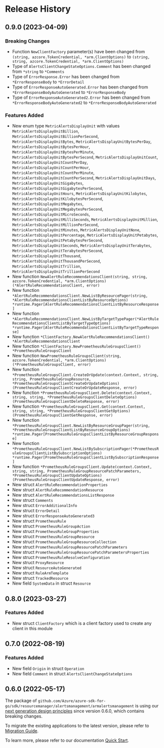 # Release History

## 0.9.0 (2023-04-09)
### Breaking Changes

- Function `NewClientFactory` parameter(s) have been changed from `(string, azcore.TokenCredential, *arm.ClientOptions)` to `(string, string, azcore.TokenCredential, *arm.ClientOptions)`
- Type of `AlertsClientChangeStateOptions.Comment` has been changed from `*string` to `*Comments`
- Type of `ErrorResponse.Error` has been changed from `*ErrorResponseBody` to `*ErrorDetail`
- Type of `ErrorResponseAutoGenerated.Error` has been changed from `*ErrorResponseBodyAutoGenerated` to `*ErrorResponseBody`
- Type of `ErrorResponseAutoGenerated2.Error` has been changed from `*ErrorResponseBodyAutoGenerated2` to `*ErrorResponseBodyAutoGenerated`

### Features Added

- New enum type `MetricAlertsDisplayUnit` with values `MetricAlertsDisplayUnitBillion`, `MetricAlertsDisplayUnitBillionPerSecond`, `MetricAlertsDisplayUnitBytes`, `MetricAlertsDisplayUnitBytesPerDay`, `MetricAlertsDisplayUnitBytesPerHour`, `MetricAlertsDisplayUnitBytesPerMinute`, `MetricAlertsDisplayUnitBytesPerSecond`, `MetricAlertsDisplayUnitCount`, `MetricAlertsDisplayUnitCountPerDay`, `MetricAlertsDisplayUnitCountPerHour`, `MetricAlertsDisplayUnitCountPerMinute`, `MetricAlertsDisplayUnitCountPerSecond`, `MetricAlertsDisplayUnitDays`, `MetricAlertsDisplayUnitGigabytes`, `MetricAlertsDisplayUnitGigabytesPerSecond`, `MetricAlertsDisplayUnitHours`, `MetricAlertsDisplayUnitKilobytes`, `MetricAlertsDisplayUnitKilobytesPerSecond`, `MetricAlertsDisplayUnitMegabytes`, `MetricAlertsDisplayUnitMegabytesPerSecond`, `MetricAlertsDisplayUnitMicroSeconds`, `MetricAlertsDisplayUnitMilliSeconds`, `MetricAlertsDisplayUnitMillion`, `MetricAlertsDisplayUnitMillionPerSecond`, `MetricAlertsDisplayUnitMinutes`, `MetricAlertsDisplayUnitNone`, `MetricAlertsDisplayUnitPercentage`, `MetricAlertsDisplayUnitPetabytes`, `MetricAlertsDisplayUnitPetabytesPerSecond`, `MetricAlertsDisplayUnitSeconds`, `MetricAlertsDisplayUnitTerabytes`, `MetricAlertsDisplayUnitTerabytesPerSecond`, `MetricAlertsDisplayUnitThousand`, `MetricAlertsDisplayUnitThousandPerSecond`, `MetricAlertsDisplayUnitTrillion`, `MetricAlertsDisplayUnitTrillionPerSecond`
- New function `NewAlertRuleRecommendationsClient(string, string, azcore.TokenCredential, *arm.ClientOptions) (*AlertRuleRecommendationsClient, error)`
- New function `*AlertRuleRecommendationsClient.NewListByResourcePager(string, *AlertRuleRecommendationsClientListByResourceOptions) *runtime.Pager[AlertRuleRecommendationsClientListByResourceResponse]`
- New function `*AlertRuleRecommendationsClient.NewListByTargetTypePager(*AlertRuleRecommendationsClientListByTargetTypeOptions) *runtime.Pager[AlertRuleRecommendationsClientListByTargetTypeResponse]`
- New function `*ClientFactory.NewAlertRuleRecommendationsClient() *AlertRuleRecommendationsClient`
- New function `*ClientFactory.NewPrometheusRuleGroupsClient() *PrometheusRuleGroupsClient`
- New function `NewPrometheusRuleGroupsClient(string, azcore.TokenCredential, *arm.ClientOptions) (*PrometheusRuleGroupsClient, error)`
- New function `*PrometheusRuleGroupsClient.CreateOrUpdate(context.Context, string, string, PrometheusRuleGroupResource, *PrometheusRuleGroupsClientCreateOrUpdateOptions) (PrometheusRuleGroupsClientCreateOrUpdateResponse, error)`
- New function `*PrometheusRuleGroupsClient.Delete(context.Context, string, string, *PrometheusRuleGroupsClientDeleteOptions) (PrometheusRuleGroupsClientDeleteResponse, error)`
- New function `*PrometheusRuleGroupsClient.Get(context.Context, string, string, *PrometheusRuleGroupsClientGetOptions) (PrometheusRuleGroupsClientGetResponse, error)`
- New function `*PrometheusRuleGroupsClient.NewListByResourceGroupPager(string, *PrometheusRuleGroupsClientListByResourceGroupOptions) *runtime.Pager[PrometheusRuleGroupsClientListByResourceGroupResponse]`
- New function `*PrometheusRuleGroupsClient.NewListBySubscriptionPager(*PrometheusRuleGroupsClientListBySubscriptionOptions) *runtime.Pager[PrometheusRuleGroupsClientListBySubscriptionResponse]`
- New function `*PrometheusRuleGroupsClient.Update(context.Context, string, string, PrometheusRuleGroupResourcePatchParameters, *PrometheusRuleGroupsClientUpdateOptions) (PrometheusRuleGroupsClientUpdateResponse, error)`
- New struct `AlertRuleRecommendationProperties`
- New struct `AlertRuleRecommendationResource`
- New struct `AlertRuleRecommendationsListResponse`
- New struct `Comments`
- New struct `ErrorAdditionalInfo`
- New struct `ErrorDetail`
- New struct `ErrorResponseAutoGenerated3`
- New struct `PrometheusRule`
- New struct `PrometheusRuleGroupAction`
- New struct `PrometheusRuleGroupProperties`
- New struct `PrometheusRuleGroupResource`
- New struct `PrometheusRuleGroupResourceCollection`
- New struct `PrometheusRuleGroupResourcePatchParameters`
- New struct `PrometheusRuleGroupResourcePatchParametersProperties`
- New struct `PrometheusRuleResolveConfiguration`
- New struct `ProxyResource`
- New struct `ResourceAutoGenerated`
- New struct `RuleArmTemplate`
- New struct `TrackedResource`
- New field `SystemData` in struct `Resource`


## 0.8.0 (2023-03-27)
### Features Added

- New struct `ClientFactory` which is a client factory used to create any client in this module


## 0.7.0 (2022-08-19)
### Features Added

- New field `Origin` in struct `Operation`
- New field `Comment` in struct `AlertsClientChangeStateOptions`


## 0.6.0 (2022-05-17)

The package of `github.com/Azure/azure-sdk-for-go/sdk/resourcemanager/alertsmanagement/armalertsmanagement` is using our [next generation design principles](https://azure.github.io/azure-sdk/general_introduction.html) since version 0.6.0, which contains breaking changes.

To migrate the existing applications to the latest version, please refer to [Migration Guide](https://aka.ms/azsdk/go/mgmt/migration).

To learn more, please refer to our documentation [Quick Start](https://aka.ms/azsdk/go/mgmt).